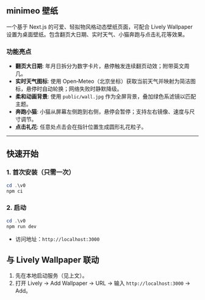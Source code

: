 ## minimeo 壁纸

一个基于 Next.js 的可爱、轻拟物风格动态壁纸页面，可配合 Lively Wallpaper 设置为桌面壁纸。包含翻页大日期、实时天气、小猫奔跑与点击礼花等效果。

### 功能亮点
- **翻页大日期**: 年月日拆分为数字卡片，悬停触发连续翻页动效；附带英文周几。
- **实时天气图标**: 使用 Open‑Meteo（北京坐标）获取当前天气并映射为简洁图标，悬停时自动轮换；网络失败时静默降级。
- **柔和动画背景**: 使用 `public/wall.jpg` 作为全屏背景，叠加绿色系滤镜以匹配主题。
- **奔跑小猫**: 小猫从屏幕左侧跑到右侧，悬停会暂停；支持左右镜像、速度与尺寸调节。
- **点击礼花**: 任意处点击会在指针位置生成圆形礼花粒子。

---

## 快速开始

### 1. 首次安装（只需一次）
```powershell
cd .\v0
npm ci
```

### 2. 启动
```powershell
cd .\v0
npm run dev
```

- 访问地址：`http://localhost:3000`

## 与 Lively Wallpaper 联动
1. 先在本地启动服务（见上文）。
2. 打开 Lively → Add Wallpaper → URL → 输入 `http://localhost:3000` → Add。

